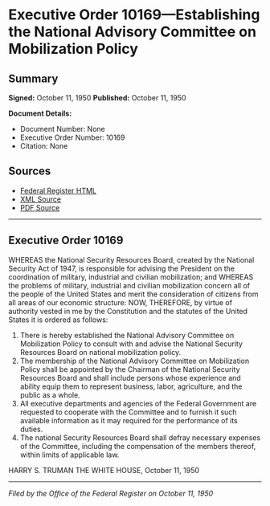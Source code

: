 # Executive Order 10169—Establishing the National Advisory Committee on Mobilization Policy

## Summary

**Signed:** October 11, 1950
**Published:** October 11, 1950

**Document Details:**
- Document Number: None
- Executive Order Number: 10169
- Citation: None

## Sources
- [Federal Register HTML](https://www.presidency.ucsb.edu/documents/executive-order-10169-establishing-the-national-advisory-committee-mobilization-policy)
- [XML Source](None)
- [PDF Source](None)

---

## Executive Order 10169

WHEREAS the National Security Resources Board, created by the National Security Act of 1947, is responsible for advising the President on the coordination of military, industrial and civilian mobilization; and
WHEREAS the problems of military, industrial and civilian mobilization concern all of the people of the United States and merit the consideration of citizens from all areas of our economic structure:
NOW, THEREFORE, by virtue of authority vested in me by the Constitution and the statutes of the United States it is ordered as follows:
1. There is hereby established the National Advisory Committee on Mobilization Policy to consult with and advise the National Security Resources Board on national mobilization policy.
2. The membership of the National Advisory Committee on Mobilization Policy shall be appointed by the Chairman of the National Security Resources Board and shall include persons whose experience and ability equip them to represent business, labor, agriculture, and the public as a whole.
3. All executive departments and agencies of the Federal Government are requested to cooperate with the Committee and to furnish it such available information as it may required for the performance of its duties.
4. The national Security Resources Board shall defray necessary expenses of the Committee, including the compensation of the members thereof, within limits of applicable law.

HARRY S. TRUMAN
THE WHITE HOUSE,
October 11, 1950

---

*Filed by the Office of the Federal Register on October 11, 1950*
